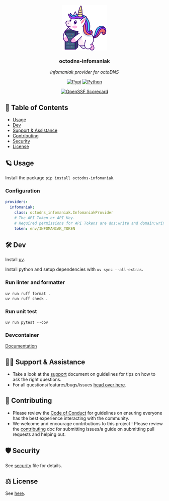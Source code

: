<!-- template:begin:header -->
<!-- do not edit anything in this "template" block, its auto-generated by Pulumi -->
<div align="center">
<img src="https://raw.githubusercontent.com/M0NsTeRRR/octodns-infomaniak/main/docs/assets/logo.svg" align="center" width="144px" height="144px"/>

### octodns-infomaniak

_Infomaniak provider for octoDNS_

</div>

<div align="center">

[![Pypi](https://img.shields.io/pypi/v/octodns-infomaniak?label=&logo=pypi&style=for-the-badge&logoColor=yellow&color=3776AB)](https://pypi.python.org/pypi/octodns-infomaniak)
[![Python](https://img.shields.io/pypi/pyversions/octodns-infomaniak?label=&logo=python&style=for-the-badge&logoColor=yellow&color=3776AB)](https://pypi.python.org/pypi/octodns-infomaniak)

</div>

<div align="center">

[![OpenSSF Scorecard](https://img.shields.io/ossf-scorecard/github.com/M0NsTeRRR/octodns-infomaniak?label=openssf%20scorecard&style=for-the-badge)](https://scorecard.dev/viewer/?uri=github.com/M0NsTeRRR/octodns-infomaniak)

</div>
<!-- template:end:header -->

<!-- template:begin:table_of_content -->
<!-- do not edit anything in this "template" block, its auto-generated by Pulumi -->
## 🔗 Table of Contents
  - [Usage](#-usage)
  - [Dev](#%EF%B8%8F-dev)
  - [Support &amp; Assistance](#%EF%B8%8F-support--assistance)
  - [Contributing](#-contributing)
  - [Security](#%EF%B8%8F-security)
  - [License](#%EF%B8%8F-license)
<!-- template:end:table_of_content -->

<!-- template:begin:documentation -->
<!-- do not edit anything in this "template" block, its auto-generated by Pulumi -->

<!-- template:end:documentation -->

<!-- template:begin:usage -->
<!-- do not edit anything in this "template" block, its auto-generated by Pulumi -->
## 🪐 Usage
Install the package `pip install octodns-infomaniak`.
<!-- template:begin:usage -->

### Configuration
```yaml
providers:
  infomaniak:
    class: octodns_infomaniak.InfomaniakProvider
    # The API Token or API Key.
    # Required permissions for API Tokens are dns:write and domain:write (for DNSSEC).
    token: env/INFOMANIAK_TOKEN
```
<!-- template:begin:dev -->
<!-- do not edit anything in this "template" block, its auto-generated by Pulumi -->
## 🛠️ Dev
Install [uv](https://docs.astral.sh/uv/getting-started/installation/).

Install python and setup dependencies with `uv sync --all-extras`.
### Run linter and formatter
```
uv run ruff format . 
uv run ruff check .
```
### Run unit test
```
uv run pytest --cov
```
### Devcontainer
[Documentation](https://code.visualstudio.com/docs/devcontainers/containers)
<!-- template:begin:dev -->

<!-- template:begin:support -->
<!-- do not edit anything in this "template" block, its auto-generated by Pulumi -->
## 🙋‍♂️ Support & Assistance

* Take a look at the [support](.github/SUPPORT.md) document on
     guidelines for tips on how to ask the right questions.
* For all questions/features/bugs/issues [head over here](/../../issues/new/choose).
<!-- template:end:support -->

<!-- template:begin:contributing -->
<!-- do not edit anything in this "template" block, its auto-generated by Pulumi -->
## 🤝 Contributing

* Please review the [Code of Conduct](.github/CODE_OF_CONDUCT.md) for guidelines
    on ensuring everyone has the best experience interacting with the community.
* We welcome and encourage contributions to this project !
    Please review the [contributing](.github/CONTRIBUTING.md) doc for submitting
    issues/a guide on submitting pull requests and helping out.
<!-- template:end:contributing -->

<!-- template:begin:security -->
<!-- do not edit anything in this "template" block, its auto-generated by Pulumi -->
## 🛡️ Security

See [security](.github/SECURITY.md) file for details.
<!-- template:end:security -->

<!-- template:begin:license -->
<!-- do not edit anything in this "template" block, its auto-generated by Pulumi -->
## ⚖️ License

See [here](LICENSE).
<!-- template:end:license -->